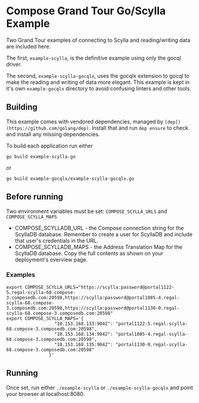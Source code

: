 # Compose Grand Tour Go/Scylla Example

Two Grand Tour examples of connecting to Scylla and reading/writing data are included here.

The first, `example-scylla`, is the definitive example using only the gocql driver.

The second, `example-scylla-gocqlx`, uses the gocqlx extension to gocql to make the reading and writing of data more elegant. This example is kept in it's own `example-gocqlx` directory to avoid confusing linters and other tools.

## Building

This example comes with vendored dependencies, managed by `[dep])(https://github.com/golang/dep)`. Install that and run `dep ensure` to check and install any missing dependencies.

To build each application run either

`go build example-scylla.go`

or

`go build example-gocqlx/example-scylla-gocqlx.go`

## Before running

Two environment variables must be set: `COMPOSE_SCYLLA_URLS` and `COMPOSE_SCYLLA_MAPS`

* COMPOSE_SCYLLADB_URL - the Compose connection string for the ScyllaDB database. Remember to create a user for ScyllaDB and include that user's credentials in the URL.
* COMPOSE_SCYLLADB_MAPS - the Address Translation Map for the ScyllaDB database. Copy the full contents as shown on your deployment's overview page.

### Examples

```
export COMPOSE_SCYLLA_URLS="https://scylla:password@portal1122-5.regal-scylla-68.compose-3.composedb.com:20598,https://scylla:password@portal1085-4.regal-scylla-68.compose-3.composedb.com:20598,https://scylla:password@portal1130-0.regal-scylla-68.compose-3.composedb.com:20598"
export COMPOSE_SCYLLA_MAPS='{
                  "10.153.168.133:9042": "portal1122-5.regal-scylla-68.compose-3.composedb.com:20598",
                  "10.153.168.134:9042": "portal1085-4.regal-scylla-68.compose-3.composedb.com:20598",
                  "10.153.168.135:9042": "portal1130-0.regal-scylla-68.compose-3.composedb.com:20598"
                }'
```

## Running
Once set, run either `./example-scylla` or `./example-scylla-gocqlx` and point your browser at localhost:8080.

